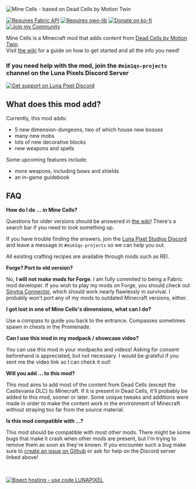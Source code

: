 ![Mine Cells - based on Dead Cells by Motion Twin](https://raw.githubusercontent.com/mim1q/MineCells/1.20.x/projectPageAssets/hero.png)

[![Requires Fabric API](https://img.shields.io/badge/Requires_Fabric_API-white?style=for-the-badge&logo=curseforge&logoColor=black)](https://www.curseforge.com/minecraft/mc-mods/fabric-api)
[![Requires owo-lib](https://img.shields.io/badge/Requires_owo--lib-white?style=for-the-badge&logo=curseforge&logoColor=black)](https://www.curseforge.com/minecraft/mc-mods/owo-lib)
[![Donate on ko-fi](https://img.shields.io/badge/Donate_on_ko--fi-red?style=for-the-badge&logo=ko-fi&logoColor=white)](https://ko-fi.com/mim1q)
[![Join my Community](https://img.shields.io/badge/Join_my_Community-blue?style=for-the-badge&logo=discord&logoColor=white)](https://discord.gg/6TjQbSjbuB)

Mine Cells is a Minecraft mod that adds content
from [Dead Cells by Motion Twin](https://store.steampowered.com/app/588650/Dead_Cells/).  
Visit [the wiki](https://mim1q.dev/minecells) for a guide on how to get started and all the info you need!

### If you need help with the mod, join the `#mim1qs-projects` channel on the Luna Pixels Discord Server

[![Get support on Luna Pixel Discord](https://img.shields.io/badge/Get_support_on_The_Luna_Pixel_Discord-blue?style=for-the-badge&logo=discord&logoColor=white)](https://discord.gg/LunaPixel)

## What does this mod add?

Currently, this mod adds:

- 5 new dimension-dungeons, two of which house new bosses
- many new mobs
- lots of new decorative blocks
- new weapons and spells

Some upcoming features include:

- more weapons, including bows and shields
- an in-game guidebook

## FAQ

**How do I do ... in Mine Cells?**

Questions for older versions should be answered in [the wiki](https://mim1q.dev/minecells)! There's a search bar if you
need
to look something up.

If you have trouble finding the answers, join
the [Luna Pixel Studios Discord](https://discord.gg/LunaPixel) and leave a message in `#mim1qs-projects` so we can help
you out.

All existing crafting recipes are available through mods such as REI.

**Forge? Port to old version?**

No, **I will not make mods for Forge**. I am fully commited to being a Fabric mod developer.
If you wish to play my mods on Forge, you should check out [Sinytra Connector](https://modrinth.com/mod/connector),
which should work nearly flawlessly in survival.
I probably won't port any of my mods to outdated Minecraft versions, either.

**I got lost in one of Mine Cells's dimensions, what can I do?**

Use a compass to guide you back to the entrance. Compasses sometimes spawn in chests in the Promenade.

**Can I use this mod in my modpack / showcase video?**

You can use this mod in your modpacks and videos! Asking for consent beforehand is appreciated, but not necessary.
I would be grateful if you sent me the video link so I can check it out!

**Will you add ... to this mod?**

This mod aims to add most of the content from Dead Cells (except the Castlevania DLC) to Minecraft. If it is present in
Dead
Cells, it'll probably be added to this mod, sooner or later. Some unique tweaks and additions were made in order to make
the
content work in the environment of Minecraft without straying too far from the source material.

**Is this mod compatible with ...?**

This mod should be compatible with most other mods. There might be some bugs that make it crash when other mods are
present, but I'm trying to remove them as soon as they're known. If you encounter such a bug make sure
to [create an issue on Github](https://github.com/mim1q/MineCells/issues) or ask for help on the Discord server linked
above!


<br>

[![Bisect hosting - use code LUNAPIXEL](https://raw.githubusercontent.com/mim1q/MineCells/1.20.x/projectPageAssets/hosting-code.png)](https://www.bisecthosting.com/p/lunapixel)
